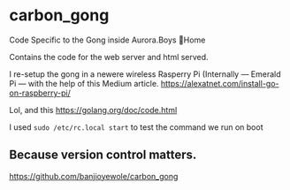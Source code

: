 # carbon_gong
Code Specific to the Gong inside Aurora.Boys 💎Home

Contains the code for the web server and html served.

I re-setup the gong in a newere wireless Rasperry Pi (Internally — Emerald Pi — with the help of this Medium article.
https://alexatnet.com/install-go-on-raspberry-pi/

Lol, and this
https://golang.org/doc/code.html

I used `sudo /etc/rc.local start` to test the command we run on boot

## Because version control matters.
https://github.com/banjioyewole/carbon_gong
